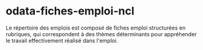 # odata-fiches-emploi-ncl
Le répertoire des emplois est composé de fiches emploi structurées en rubriques, qui correspondent à des thèmes déterminants pour appréhender le travail effectivement réalisé dans l'emploi.
